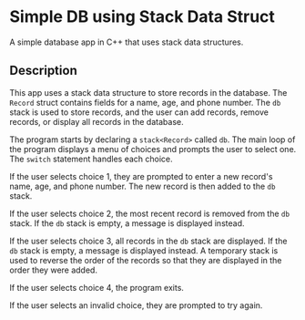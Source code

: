 # Simple DB using Stack Data Struct
A simple database app in C++ that uses stack data structures.

## Description
This app uses a stack data structure to store records in the database. The `Record` struct contains fields for a name, age, and phone number. The `db` stack is used to store records, and the user can add records, remove records, or display all records in the database.

The program starts by declaring a `stack<Record>` called `db`. The main loop of the program displays a menu of choices and prompts the user to select one. The `switch` statement handles each choice.

If the user selects choice 1, they are prompted to enter a new record's name, age, and phone number. The new record is then added to the `db` stack.

If the user selects choice 2, the most recent record is removed from the `db` stack. If the `db` stack is empty, a message is displayed instead.

If the user selects choice 3, all records in the `db` stack are displayed. If the `db` stack is empty, a message is displayed instead. A temporary stack is used to reverse the order of the records so that they are displayed in the order they were added.

If the user selects choice 4, the program exits.

If the user selects an invalid choice, they are prompted to try again.
